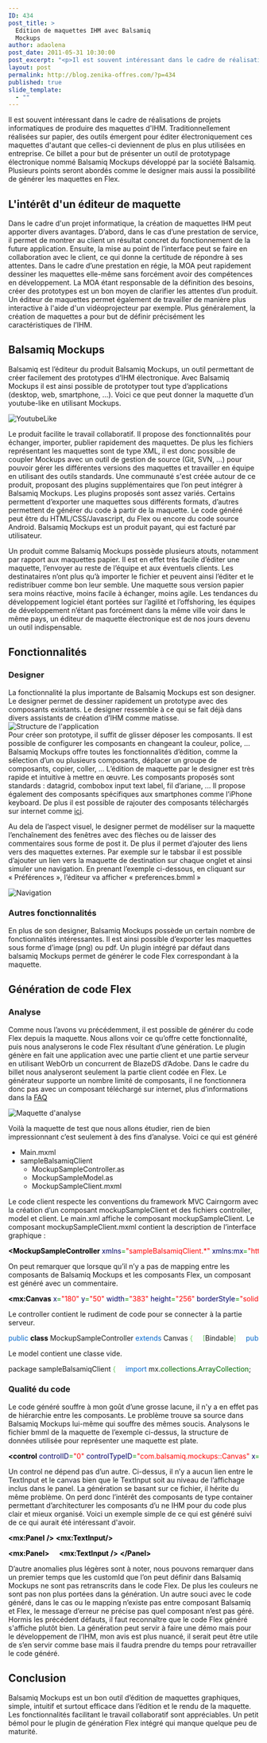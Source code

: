 ```yaml
---
ID: 434
post_title: >
  Edition de maquettes IHM avec Balsamiq
  Mockups
author: adaolena
post_date: 2011-05-31 10:30:00
post_excerpt: "<p>Il est souvent intéressant dans le cadre de réalisations de projets informatiques de produire des maquettes d'IHM. Traditionnellement réalisées sur papier, des outils émergent pour éditer électroniquement ces maquettes d'autant que celles-ci deviennent de plus en plus utilisées en entreprise. Ce billet a pour but de présenter un outil de prototypage électronique nommé Balsamiq Mockups développé par la société Balsamiq. Plusieurs points seront abordés comme le designer mais aussi la possibilité de générer les maquettes en Flex.</p>"
layout: post
permalink: http://blog.zenika-offres.com/?p=434
published: true
slide_template:
  - ""
---
```

<p>Il est souvent intéressant dans le cadre de réalisations de projets informatiques de produire des maquettes d'IHM. Traditionnellement réalisées sur papier, des outils émergent pour éditer électroniquement ces maquettes d'autant que celles-ci deviennent de plus en plus utilisées en entreprise. Ce billet a pour but de présenter un outil de prototypage électronique nommé Balsamiq Mockups développé par la société Balsamiq. Plusieurs points seront abordés comme le designer mais aussi la possibilité de générer les maquettes en Flex.</p>
<!--more-->
<h2>L'intérêt d'un éditeur de maquette</h2> <p>Dans le cadre d'un projet informatique, la création de maquettes IHM peut apporter divers avantages. D’abord, dans le cas d’une prestation de service, il permet de montrer au client un résultat concret du fonctionnement de la future application. Ensuite, la mise au point de l’interface peut se faire en collaboration avec le client, ce qui donne la certitude de répondre à ses attentes. Dans le cadre d’une prestation en régie, la MOA peut rapidement dessiner les maquettes elle-même sans forcément avoir des compétences en développement. La MOA étant responsable de la définition des besoins, créer des prototypes est un bon moyen de clarifier les attentes d’un produit. Un éditeur de maquettes permet également de travailler de manière plus interactive à l'aide d'un vidéoprojecteur par exemple. Plus généralement, la création de maquettes a pour but de définir précisément les caractéristiques de l’IHM.</p> <h2>Balsamiq Mockups</h2> <p>Balsamiq est l’éditeur du produit Balsamiq Mockups, un outil permettant de créer facilement des prototypes d’IHM électronique. Avec Balsamiq Mockups il est ainsi possible de prototyper tout type d’applications (desktop, web, smartphone, …). Voici ce que peut donner la maquette d’un youtube-like en utilisant Mockups.</p> <p><img src="/wp-content/uploads/2015/07/YouTubeLike.png" alt="YoutubeLike" style="display:block; margin:0 auto;" title="YoutubeLike" /></p> <p>Le produit facilite le travail collaboratif. Il propose des fonctionnalités pour échanger, importer, publier rapidement des maquettes. De plus les fichiers représentant les maquettes sont de type XML, il est donc possible de coupler Mockups avec un outil de gestion de source (Git, SVN, …) pour pouvoir gérer les différentes versions des maquettes et travailler en équipe en utilisant des outils standards. Une communauté s'est créée autour de ce produit, proposant des plugins supplémentaires que l’on peut intégrer à Balsamiq Mockups. Les plugins proposés sont assez variés. Certains permettent d’exporter une maquettes sous différents formats, d’autres permettent de générer du code à partir de la maquette. Le code généré peut être du HTML/CSS/Javascript, du Flex ou encore du code source Android. Balsamiq Mockups est un produit payant, qui est facturé par utilisateur.</p> <p>Un produit comme Balsamiq Mockups possède plusieurs atouts, notamment par rapport aux maquettes papier. Il est en effet très facile d’éditer une maquette, l’envoyer au reste de l’équipe et aux éventuels clients. Les destinataires n’ont plus qu’à importer le fichier et peuvent ainsi l’éditer et le redistribuer comme bon leur semble. Une maquette sous version papier sera moins réactive, moins facile à échanger, moins agile. Les tendances du développement logiciel étant portées sur l’agilité et l’offshoring, les équipes de développement n’étant pas forcément dans la même ville voir dans le même pays, un éditeur de maquette électronique est de nos jours devenu un outil indispensable.</p> <h2>Fonctionnalités</h2> <h3>Designer</h3> <p>La fonctionnalité la plus importante de Balsamiq Mockups est son designer. Le designer permet de dessiner rapidement un prototype avec des composants existants. Le designer ressemble à ce qui se fait déjà dans divers assistants de création d’IHM comme matisse. <img src="/wp-content/uploads/2015/07/.ApplicationStructure_m.jpg" alt="Structure de l&#039;application" style="display:block; margin:0 auto;" title="Structure de l&#039;application" /> Pour créer son prototype, il suffit de glisser déposer les composants. Il est possible de configurer les composants en changeant la couleur, police, … Balsamiq Mockups offre toutes les fonctionnalités d’édition, comme la sélection d’un ou plusieurs composants, déplacer un groupe de composants, copier, coller, ... L’édition de maquette par le designer est très rapide et intuitive à mettre en œuvre. Les composants proposés sont standards&nbsp;: datagrid, combobox input text label, fil d’ariane, ... Il propose également des composants spécifiques aux smartphones comme l’iPhone keyboard. De plus il est possible de rajouter des composants téléchargés sur internet comme <a href="http://mockupstogo.net/" hreflang="en">ici</a>.</p> <p>Au dela de l’aspect visuel, le designer permet de modéliser sur la maquette l’enchaînement des fenêtres avec des flèches ou de laisser des commentaires sous forme de post it. De plus il permet d’ajouter des liens vers des maquettes externes. Par exemple sur le tabsbar il est possible d’ajouter un lien vers la maquette de destination sur chaque onglet et ainsi simuler une navigation. En prenant l’exemple ci-dessous, en cliquant sur «&nbsp;Préférences », l’éditeur va afficher «&nbsp;preferences.bmml&nbsp;»</p> <p><img src="/wp-content/uploads/2015/07/Navigation.png" alt="Navigation" style="display:block; margin:0 auto;" title="Navigation" /></p> <h3>Autres fonctionnalités</h3> <p>En plus de son designer, Balsamiq Mockups possède un certain nombre de fonctionnalités intéressantes. Il est ainsi possible d’exporter les maquettes sous forme d’image (png) ou pdf. Un plugin intégré par défaut dans balsamiq Mockups permet de générer le code Flex correspondant à la maquette.</p> <h2>Génération de code Flex</h2> <h3>Analyse</h3> <p>Comme nous l’avons vu précédemment, il est possible de générer du code Flex depuis la maquette. Nous allons voir ce qu’offre cette fonctionnalité, puis nous analyserons le code Flex résultant d’une génération. Le plugin génère en fait une application avec une partie client et une partie serveur en utilisant WebOrb un concurrent de BlazeDS d’Adobe. Dans le cadre du billet nous analyseront seulement la partie client codée en Flex. Le générateur supporte un nombre limité de composants, il ne fonctionnera donc pas avec un composant téléchargé sur internet, plus d’informations dans la <a href="http://www.themidnightcoders.com/develop-ria/balsamiqapp" hreflang="en">FAQ</a></p> <p><img src="/wp-content/uploads/2015/07/mockupAnalyse.png" alt="Maquette d&#039;analyse" style="display:block; margin:0 auto;" title="Maquette d&#039;analyse" /></p> <p>Voilà la maquette de test que nous allons étudier, rien de bien impressionnant c’est seulement à des fins d’analyse. Voici ce qui est généré</p> <ul> <li>Main.mxml</li> <li>sampleBalsamiqClient <ul> <li>MockupSampleController.as</li> <li>MockupSampleModel.as</li> <li>MockupSampleClient.mxml</li> </ul></li> </ul> <p>Le code client respecte les conventions du framework MVC Cairngorm avec la création d’un composant mockupSampleClient et des fichiers controller, model et client. Le main.xml affiche le composant mockupSampleClient. Le composant mockupSampleClient.mxml contient la description de l’interface graphique&nbsp;:</p> <pre class="xml code xml" style="font-family:inherit"><span style="color: #009900;"><span style="color: #000000; font-weight: bold;">&lt;MockupSampleController</span> <span style="color: #000066;">xmlns</span>=<span style="color: #ff0000;">&quot;sampleBalsamiqClient.*&quot;</span> <span style="color: #000066;">xmlns:mx</span>=<span style="color: #ff0000;">&quot;http://www.adobe.com/2006/mxml&quot;</span> <span style="color: #000066;">width</span>=<span style="color: #ff0000;">&quot;100%&quot;</span> <span style="color: #000066;">height</span>=<span style="color: #ff0000;">&quot;100%&quot;</span><span style="color: #000000; font-weight: bold;">&gt;</span></span>     <span style="color: #009900;"><span style="color: #000000; font-weight: bold;">&lt;mx:Canvas</span> <span style="color: #000066;">x</span>=<span style="color: #ff0000;">&quot;180&quot;</span> <span style="color: #000066;">y</span>=<span style="color: #ff0000;">&quot;50&quot;</span> <span style="color: #000066;">width</span>=<span style="color: #ff0000;">&quot;383&quot;</span> <span style="color: #000066;">height</span>=<span style="color: #ff0000;">&quot;256&quot;</span> <span style="color: #0000
66;">borderStyle</span>=<span style="color: #ff0000;">&quot;solid&quot;</span> <span style="color: #000066;">borderColor</span>=<span style="color: #ff0000;">&quot;#000000&quot;</span> <span style="color: #000066;">horizontalScrollPolicy</span>=<span style="color: #ff0000;">&quot;off&quot;</span> <span style="color: #000066;">verticalScrollPolicy</span>=<span style="color: #ff0000;">&quot;off&quot;</span><span style="color: #000000; font-weight: bold;">&gt;</span></span>         <span style="color: #009900;"><span style="color: #000000; font-weight: bold;">&lt;mx:Label</span> <span style="color: #000066;">x</span>=<span style="color: #ff0000;">&quot;1&quot;</span> <span style="color: #000066;">y</span>=<span style="color: #ff0000;">&quot;1&quot;</span> <span style="color: #000066;">text</span>=<span style="color: #ff0000;">&quot;&quot;</span> <span style="color: #000000; font-weight: bold;">/&gt;</span></span>         <span style="color: #009900;"><span style="color: #000000; font-weight: bold;">&lt;mx:Label</span> <span style="color: #000066;">x</span>=<span style="color: #ff0000;">&quot;1&quot;</span> <span style="color: #000066;">y</span>=<span style="color: #ff0000;">&quot;15&quot;</span> <span style="color: #000066;">text</span>=<span style="color: #ff0000;">&quot;Missing mapping between Mockup and Flex component.&quot;</span> <span style="color: #000000; font-weight: bold;">/&gt;</span></span>         <span style="color: #009900;"><span style="color: #000000; font-weight: bold;">&lt;mx:Label</span> <span style="color: #000066;">x</span>=<span style="color: #ff0000;">&quot;1&quot;</span> <span style="color: #000066;">y</span>=<span style="color: #ff0000;">&quot;23&quot;</span> <span style="color: #000066;">text</span>=<span style="color: #ff0000;">&quot;Rendering as Canvas.&quot;</span> <span style="color: #000000; font-weight: bold;">/&gt;</span></span>     <span style="color: #009900;"><span style="color: #000000; font-weight: bold;">&lt;/mx:Canvas<span style="color: #000000; font-weight: bold;">&gt;</span></span></span>     <span style="color: #009900;"><span style="color: #000000; font-weight: bold;">&lt;mx:Canvas</span> <span style="color: #000066;">x</span>=<span style="color: #ff0000;">&quot;0&quot;</span> <span style="color: #000066;">y</span>=<span style="color: #ff0000;">&quot;0&quot;</span> <span style="color: #000066;">width</span>=<span style="color: #ff0000;">&quot;383&quot;</span> <span style="color: #000066;">height</span>=<span style="color: #ff0000;">&quot;256&quot;</span> <span style="color: #000066;">borderStyle</span>=<span style="color: #ff0000;">&quot;solid&quot;</span> <span style="color: #000066;">borderColor</span>=<span style="color: #ff0000;">&quot;#000000&quot;</span> <span style="color: #000066;">horizontalScrollPolicy</span>=<span style="color: #ff0000;">&quot;off&quot;</span> <span style="color: #000066;">verticalScrollPolicy</span>=<span style="color: #ff0000;">&quot;off&quot;</span> <span style="color: #000000; font-weight: bold;">/&gt;</span></span>     <span style="color: #009900;"><span style="color: #000000; font-weight: bold;">&lt;mx:TextInput</span> <span style="color: #000066;">x</span>=<span style="color: #ff0000;">&quot;114&quot;</span> <span style="color: #000066;">y</span>=<span style="color: #ff0000;">&quot;24&quot;</span><span style="color: #000000; font-weight: bold;">&gt;</span></span>         <span style="color: #009900;"><span style="color: #000000; font-weight: bold;">&lt;mx:text<span style="color: #000000; font-weight: bold;">&gt;</span></span></span>         <span style="color: #009900;"><span style="color: #000000; font-weight: bold;">&lt;/mx:text<span style="color: #000000; font-weight: bold;">&gt;</span></span></span>     <span style="color: #009900;"><span style="color: #000000; font-weight: bold;">&lt;/mx:TextInput<span style="color: #000000; font-weight: bold;">&gt;</span></span></span>     <span style="color: #009900;"><span style="color: #000000; font-weight: bold;">&lt;mx:TextInput</span> <span style="color: #000066;">x</span>=<span style="color: #ff0000;">&quot;114&quot;</span> <span style="color: #000066;">y</span>=<span style="color: #ff0000;">&quot;60&quot;</span><span style="color: #000000; font-weight: bold;">&gt;</span></span>         <span style="color: #009900;"><span style="color: #000000; font-weight: bold;">&lt;mx:text<span style="color: #000000; font-weight: bold;">&gt;</span></span></span>         <span style="color: #009900;"><span style="color: #000000; font-weight: bold;">&lt;/mx:text<span style="color: #000000; font-weight: bold;">&gt;</span></span></span>     <span style="color: #009900;"><span style="color: #000000; font-weight: bold;">&lt;/mx:TextInput<span style="color: #000000; font-weight: bold;">&gt;</span></span></span>     <span style="color: #009900;"><span style="color: #000000; font-weight: bold;">&lt;mx:TextInput</span> <span style="color: #000066;">x</span>=<span style="color: #ff0000;">&quot;114&quot;</span> <span style="color: #000066;">y</span>=<span style="color: #ff0000;">&quot;98&quot;</span><span style="color: #000000; font-weight: bold;">&gt;</span></span>         <span style="color: #009900;"><span style="color: #000000; font-weight: bold;">&lt;mx:text<span style="color: #000000; font-weight: bold;">&gt;</span></span></span>         <span style="color: #009900;"><span style="color: #000000; font-weight: bold;">&lt;/mx:text<span style="color: #000000; font-weight: bold;">&gt;</span></span></span>     <span style="color: #009900;"><span style="color: #000000; font-weight: bold;">&lt;/mx:TextInput<span style="color: #000000; font-weight: bold;">&gt;</span></span></span>     <span style="color: #009900;"><span style="color: #000000; font-weight: bold;">&lt;mx:TextInput</span> <span style="color: #000066;">x</span>=<span style="color: #ff0000;">&quot;114&quot;</span> <span style="color: #000066;">y</span>=<span style="color: #ff0000;">&quot;138&quot;</span><span style="color: #000000; font-weight: bold;">&gt;</span></span>         <span style="color: #009900;"><span style="color: #000000; font-weight: bold;">&lt;mx:text<span style="color: #000000; font-weight: bold;">&gt;</span></span></span>         <span style="color: #009900;"><span style="color: #000000; font-weight: bold;">&lt;/mx:text<span style="color: #000000; font-weight: bold;">&gt;</span></span></span>     <span style="color: #009900;"><span style="color: #000000; font-weight: bold;">&lt;/mx:TextInput<span style="color: #000000; font-weight: bold;">&gt;</span></span></span>     <span style="color: #009900;"><span style="color: #000000; font-weight: bold;">&lt;mx:Label</span> <span style="color: #000066;">x</span>=<span style="color: #ff0000;">&quot;29&quot;</span> <span style="color: #000066;">y</span>=<span style="color: #ff0000;">&quot;25&quot;</span> <span style="color: #000066;">width</span>=<span style="color: #ff0000;">&quot;32&quot;</span> <span style="color: #000066;">height</span>=<span style="color: #ff0000;">&quot;25&quot;</span><span style="color: #000000; font-weight: bold;">&gt;</span></span>         <span style="color: #009900;"><span style="color: #000000; font-weight: bold;">&lt;mx:text<span style="color: #000000; font-weight: bold;">&gt;</span></span></span>login<span style="color: #009900;"><span style="color: #000000; font-weight: bold;">&lt;/mx:text<span style="color: #000000; font-weight: bold;">&gt;</span></span></span>     <span style="color: #009900;"><span style="color: #000000; font-weight: bold;">&lt;/mx:Label<span style="color: #000000; font-weight: bold;">&gt;</span></span></span>     <span style="color: #009900;"><span style="color: #000000; font-weight: bold;">&lt;mx:Label</span> <span style="color: #000066;">x</span>=<span style="color: #ff0000;">&quot;29&quot;</span> <span style="color: #000066;">y</span>=<span style="color: #ff0000;">&quot;61&quot;</span> <span style="color: #000066;">width</span>=<span style="color: #ff0000;">&quot;60&quot;</span> <span style="color: #000066;">height</span>=<span style="color: #ff0000;">&quot;25&quot;</span><span style="color: #000000; font-weight: bold;">&gt;</span></span>         <span style="color: #0
09900;"><span style="color: #000000; font-weight: bold;">&lt;mx:text<span style="color: #000000; font-weight: bold;">&gt;</span></span></span>password<span style="color: #009900;"><span style="color: #000000; font-weight: bold;">&lt;/mx:text<span style="color: #000000; font-weight: bold;">&gt;</span></span></span>     <span style="color: #009900;"><span style="color: #000000; font-weight: bold;">&lt;/mx:Label<span style="color: #000000; font-weight: bold;">&gt;</span></span></span>     <span style="color: #009900;"><span style="color: #000000; font-weight: bold;">&lt;mx:Label</span> <span style="color: #000066;">x</span>=<span style="color: #ff0000;">&quot;29&quot;</span> <span style="color: #000066;">y</span>=<span style="color: #ff0000;">&quot;99&quot;</span> <span style="color: #000066;">width</span>=<span style="color: #ff0000;">&quot;80&quot;</span> <span style="color: #000066;">height</span>=<span style="color: #ff0000;">&quot;25&quot;</span><span style="color: #000000; font-weight: bold;">&gt;</span></span>         <span style="color: #009900;"><span style="color: #000000; font-weight: bold;">&lt;mx:text<span style="color: #000000; font-weight: bold;">&gt;</span></span></span>confirmation<span style="color: #009900;"><span style="color: #000000; font-weight: bold;">&lt;/mx:text<span style="color: #000000; font-weight: bold;">&gt;</span></span></span>     <span style="color: #009900;"><span style="color: #000000; font-weight: bold;">&lt;/mx:Label<span style="color: #000000; font-weight: bold;">&gt;</span></span></span>     <span style="color: #009900;"><span style="color: #000000; font-weight: bold;">&lt;mx:Label</span> <span style="color: #000066;">x</span>=<span style="color: #ff0000;">&quot;29&quot;</span> <span style="color: #000066;">y</span>=<span style="color: #ff0000;">&quot;139&quot;</span> <span style="color: #000066;">width</span>=<span style="color: #ff0000;">&quot;36&quot;</span> <span style="color: #000066;">height</span>=<span style="color: #ff0000;">&quot;25&quot;</span><span style="color: #000000; font-weight: bold;">&gt;</span></span>         <span style="color: #009900;"><span style="color: #000000; font-weight: bold;">&lt;mx:text<span style="color: #000000; font-weight: bold;">&gt;</span></span></span>email<span style="color: #009900;"><span style="color: #000000; font-weight: bold;">&lt;/mx:text<span style="color: #000000; font-weight: bold;">&gt;</span></span></span>     <span style="color: #009900;"><span style="color: #000000; font-weight: bold;">&lt;/mx:Label<span style="color: #000000; font-weight: bold;">&gt;</span></span></span>     <span style="color: #009900;"><span style="color: #000000; font-weight: bold;">&lt;mx:Button</span> <span style="color: #000066;">x</span>=<span style="color: #ff0000;">&quot;114&quot;</span> <span style="color: #000066;">y</span>=<span style="color: #ff0000;">&quot;189&quot;</span> <span style="color: #000066;">width</span>=<span style="color: #ff0000;">&quot;69&quot;</span> <span style="color: #000066;">height</span>=<span style="color: #ff0000;">&quot;28&quot;</span><span style="color: #000000; font-weight: bold;">&gt;</span></span>         <span style="color: #009900;"><span style="color: #000000; font-weight: bold;">&lt;mx:label<span style="color: #000000; font-weight: bold;">&gt;</span></span></span>Valider<span style="color: #009900;"><span style="color: #000000; font-weight: bold;">&lt;/mx:label<span style="color: #000000; font-weight: bold;">&gt;</span></span></span>     <span style="color: #009900;"><span style="color: #000000; font-weight: bold;">&lt;/mx:Button<span style="color: #000000; font-weight: bold;">&gt;</span></span></span> <span style="color: #009900;"><span style="color: #000000; font-weight: bold;">&lt;/MockupSampleController<span style="color: #000000; font-weight: bold;">&gt;</span></span></span></pre> <p>On peut remarquer que lorsque qu’il n’y a pas de mapping entre les composants de Balsamiq Mockups et les composants Flex, un composant est généré avec un commentaire.</p> <pre class="xml code xml" style="font-family:inherit"><span style="color: #009900;"><span style="color: #000000; font-weight: bold;">&lt;mx:Canvas</span> <span style="color: #000066;">x</span>=<span style="color: #ff0000;">&quot;180&quot;</span> <span style="color: #000066;">y</span>=<span style="color: #ff0000;">&quot;50&quot;</span> <span style="color: #000066;">width</span>=<span style="color: #ff0000;">&quot;383&quot;</span> <span style="color: #000066;">height</span>=<span style="color: #ff0000;">&quot;256&quot;</span> <span style="color: #000066;">borderStyle</span>=<span style="color: #ff0000;">&quot;solid&quot;</span> <span style="color: #000066;">borderColor</span>=<span style="color: #ff0000;">&quot;#000000&quot;</span> <span style="color: #000066;">horizontalScrollPolicy</span>=<span style="color: #ff0000;">&quot;off&quot;</span> <span style="color: #000066;">verticalScrollPolicy</span>=<span style="color: #ff0000;">&quot;off&quot;</span><span style="color: #000000; font-weight: bold;">&gt;</span></span>     <span style="color: #009900;"><span style="color: #000000; font-weight: bold;">&lt;mx:Label</span> <span style="color: #000066;">x</span>=<span style="color: #ff0000;">&quot;1&quot;</span> <span style="color: #000066;">y</span>=<span style="color: #ff0000;">&quot;1&quot;</span> <span style="color: #000066;">text</span>=<span style="color: #ff0000;">&quot;&quot;</span> <span style="color: #000000; font-weight: bold;">/&gt;</span></span>     <span style="color: #009900;"><span style="color: #000000; font-weight: bold;">&lt;mx:Label</span> <span style="color: #000066;">x</span>=<span style="color: #ff0000;">&quot;1&quot;</span> <span style="color: #000066;">y</span>=<span style="color: #ff0000;">&quot;15&quot;</span> <span style="color: #000066;">text</span>=<span style="color: #ff0000;">&quot;Missing mapping between Mockup and Flex component.&quot;</span> <span style="color: #000000; font-weight: bold;">/&gt;</span></span>     <span style="color: #009900;"><span style="color: #000000; font-weight: bold;">&lt;mx:Label</span> <span style="color: #000066;">x</span>=<span style="color: #ff0000;">&quot;1&quot;</span> <span style="color: #000066;">y</span>=<span style="color: #ff0000;">&quot;23&quot;</span> <span style="color: #000066;">text</span>=<span style="color: #ff0000;">&quot;Rendering as Canvas.&quot;</span> <span style="color: #000000; font-weight: bold;">/&gt;</span></span> <span style="color: #009900;"><span style="color: #000000; font-weight: bold;">&lt;/mx:Canvas<span style="color: #000000; font-weight: bold;">&gt;</span></span></span></pre> <p>Le controller contient le rudiment de code pour se connecter à la partie serveur.</p> <pre class="actionscript code actionscript" style="font-family:inherit"><span style="color: #0066CC;">public</span> <span style="color: #000000; font-weight: bold;">class</span> MockupSampleController <span style="color: #0066CC;">extends</span> Canvas <span style="color: #66cc66;">&#123;</span>     <span style="color: #66cc66;">&#91;</span>Bindable<span style="color: #66cc66;">&#93;</span>     <span style="color: #0066CC;">public</span> <span style="color: #000000; font-weight: bold;">var</span> model:MockupSampleModel = <span style="color: #000000; font-weight: bold;">new</span> MockupSampleModel<span style="color: #66cc66;">&#40;</span><span style="color: #66cc66;">&#41;</span>; &nbsp;     <span style="color: #0066CC;">private</span> <span style="color: #000000; font-weight: bold;">var</span> remoteObject:RemoteObject; &nbsp;     <span style="color: #0066CC;">public</span> <span style="color: #000000; font-weight: bold;">function</span> MockupSampleController<span style="color: #66cc66;">&#40;</span><span style="color: #66cc66;">&#41;</span> <span style="color: #66cc66;">&#123;</span>         <span style="color: #0066CC;">super</span><span style="color: #66cc66;">&#40;</span><span style="color: #66cc66;">&#41;</span>;         remoteObject  = <span style="color: #000000; font-weight: bold;">new</span> RemoteObject<span style="color: #66cc66;">&#40;</span><span style="color: #ff0000;">&quot;GenericDestination&quot;</span><spa
n style="color: #66cc66;">&#41;</span>;         remoteObject.<span style="color: #006600;">source</span> = <span style="color: #ff0000;">&quot;sampleBalsamiqServer.MockupSampleService&quot;</span>;         remoteObject.<span style="color: #006600;">addEventListener</span><span style="color: #66cc66;">&#40;</span><span style="color: #ff0000;">&quot;fault&quot;</span>, onFault<span style="color: #66cc66;">&#41;</span>;         initializeController<span style="color: #66cc66;">&#40;</span><span style="color: #66cc66;">&#41;</span>;     <span style="color: #66cc66;">&#125;</span> &nbsp;     <span style="color: #0066CC;">public</span> <span style="color: #000000; font-weight: bold;">function</span> onFault <span style="color: #66cc66;">&#40;</span>event:FaultEvent<span style="color: #66cc66;">&#41;</span>:<span style="color: #0066CC;">void</span> <span style="color: #66cc66;">&#123;</span>         Alert.<span style="color: #0066CC;">show</span><span style="color: #66cc66;">&#40;</span>event.<span style="color: #006600;">fault</span>.<span style="color: #006600;">faultString</span>, <span style="color: #ff0000;">&quot;Error&quot;</span><span style="color: #66cc66;">&#41;</span>;     <span style="color: #66cc66;">&#125;</span> &nbsp;     <span style="color: #0066CC;">public</span> <span style="color: #000000; font-weight: bold;">function</span> initializeController<span style="color: #66cc66;">&#40;</span><span style="color: #66cc66;">&#41;</span>:<span style="color: #0066CC;">void</span> <span style="color: #66cc66;">&#123;</span> &nbsp;     <span style="color: #66cc66;">&#125;</span> <span style="color: #66cc66;">&#125;</span></pre> <p>Le model contient une classe vide.</p> <pre class="actionscript code actionscript" style="font-family:inherit">package sampleBalsamiqClient <span style="color: #66cc66;">&#123;</span>     <span style="color: #0066CC;">import</span> mx.<span style="color: #006600;">collections</span>.<span style="color: #006600;">ArrayCollection</span>; &nbsp;     <span style="color: #0066CC;">public</span> <span style="color: #000000; font-weight: bold;">class</span> MockupSampleModel <span style="color: #66cc66;">&#123;</span> &nbsp;     <span style="color: #66cc66;">&#125;</span> <span style="color: #66cc66;">&#125;</span></pre> <h3>Qualité du code</h3> <p>Le code généré souffre à mon goût d’une grosse lacune, il n'y a en effet pas de hiérarchie entre les composants. Le problème trouve sa source dans Balsamiq Mockups lui-même qui souffre des mêmes soucis. Analysons le fichier bmml de la maquette de l’exemple ci-dessus, la structure de données utilisée pour représenter une maquette est plate.</p> <pre class="xml code xml" style="font-family:inherit"><span style="color: #009900;"><span style="color: #000000; font-weight: bold;">&lt;control</span> <span style="color: #000066;">controlID</span>=<span style="color: #ff0000;">&quot;0&quot;</span> <span style="color: #000066;">controlTypeID</span>=<span style="color: #ff0000;">&quot;com.balsamiq.mockups::Canvas&quot;</span> <span style="color: #000066;">x</span>=<span style="color: #ff0000;">&quot;0&quot;</span> <span style="color: #000066;">y</span>=<span style="color: #ff0000;">&quot;0&quot;</span> <span style="color: #000066;">w</span>=<span style="color: #ff0000;">&quot;383&quot;</span> <span style="color: #000066;">h</span>=<span style="color: #ff0000;">&quot;256&quot;</span> <span style="color: #000066;">measuredW</span>=<span style="color: #ff0000;">&quot;100&quot;</span> <span style="color: #000066;">measuredH</span>=<span style="color: #ff0000;">&quot;70&quot;</span> <span style="color: #000066;">zOrder</span>=<span style="color: #ff0000;">&quot;0&quot;</span> <span style="color: #000066;">locked</span>=<span style="color: #ff0000;">&quot;false&quot;</span> <span style="color: #000066;">isInGroup</span>=<span style="color: #ff0000;">&quot;13&quot;</span><span style="color: #000000; font-weight: bold;">&gt;</span></span>     <span style="color: #009900;"><span style="color: #000000; font-weight: bold;">&lt;controlProperties<span style="color: #000000; font-weight: bold;">&gt;</span></span></span>         <span style="color: #009900;"><span style="color: #000000; font-weight: bold;">&lt;color<span style="color: #000000; font-weight: bold;">&gt;</span></span></span>65535<span style="color: #009900;"><span style="color: #000000; font-weight: bold;">&lt;/color<span style="color: #000000; font-weight: bold;">&gt;</span></span></span>         <span style="color: #009900;"><span style="color: #000000; font-weight: bold;">&lt;customData</span><span style="color: #000000; font-weight: bold;">/&gt;</span></span>         <span style="color: #009900;"><span style="color: #000000; font-weight: bold;">&lt;customID<span style="color: #000000; font-weight: bold;">&gt;</span></span></span>panel<span style="color: #009900;"><span style="color: #000000; font-weight: bold;">&lt;/customID<span style="color: #000000; font-weight: bold;">&gt;</span></span></span>     <span style="color: #009900;"><span style="color: #000000; font-weight: bold;">&lt;/controlProperties<span style="color: #000000; font-weight: bold;">&gt;</span></span></span> <span style="color: #009900;"><span style="color: #000000; font-weight: bold;">&lt;/control<span style="color: #000000; font-weight: bold;">&gt;</span></span></span> <span style="color: #009900;"><span style="color: #000000; font-weight: bold;">&lt;control</span> <span style="color: #000066;">controlID</span>=<span style="color: #ff0000;">&quot;1&quot;</span> <span style="color: #000066;">controlTypeID</span>=<span style="color: #ff0000;">&quot;com.balsamiq.mockups::TextInput&quot;</span> <span style="color: #000066;">x</span>=<span style="color: #ff0000;">&quot;114&quot;</span> <span style="color: #000066;">y</span>=<span style="color: #ff0000;">&quot;24&quot;</span> <span style="color: #000066;">w</span>=<span style="color: #ff0000;">&quot;-1&quot;</span> <span style="color: #000066;">h</span>=<span style="color: #ff0000;">&quot;-1&quot;</span> <span style="color: #000066;">measuredW</span>=<span style="color: #ff0000;">&quot;75&quot;</span> <span style="color: #000066;">measuredH</span>=<span style="color: #ff0000;">&quot;29&quot;</span> <span style="color: #000066;">zOrder</span>=<span style="color: #ff0000;">&quot;1&quot;</span> <span style="color: #000066;">locked</span>=<span style="color: #ff0000;">&quot;false&quot;</span> <span style="color: #000066;">isInGroup</span>=<span style="color: #ff0000;">&quot;13&quot;</span><span style="color: #000000; font-weight: bold;">&gt;</span></span>     <span style="color: #009900;"><span style="color: #000000; font-weight: bold;">&lt;controlProperties<span style="color: #000000; font-weight: bold;">&gt;</span></span></span>         <span style="color: #009900;"><span style="color: #000000; font-weight: bold;">&lt;customID<span style="color: #000000; font-weight: bold;">&gt;</span></span></span>user_login<span style="color: #009900;"><span style="color: #000000; font-weight: bold;">&lt;/customID<span style="color: #000000; font-weight: bold;">&gt;</span></span></span>         <span style="color: #009900;"><span style="color: #000000; font-weight: bold;">&lt;text<span style="color: #000000; font-weight: bold;">&gt;</span></span></span> <span style="color: #009900;"><span style="color: #000000; font-weight: bold;">&lt;/text<span style="color: #000000; font-weight: bold;">&gt;</span></span></span>     <span style="color: #009900;"><span style="color: #000000; font-weight: bold;">&lt;/controlProperties<span style="color: #000000; font-weight: bold;">&gt;</span></span></span> <span style="color: #009900;"><span style="color: #000000; font-weight: bold;">&lt;/control<span style="color: #000000; font-weight: bold;">&gt;</span></span></span></pre> <p>Un control ne dépend pas d’un autre. Ci-dessus, il n’y a aucun lien entre le TextInput et le canvas bien que le TextInput soit au niveau de l’affichage inclus dans le panel. La génération se basant sur ce fichier, il hérite du même problème. On perd donc l’intérêt des composants de type container permettant d’architecturer les composants d’u
ne IHM pour du code plus clair et mieux organisé. Voici un exemple simple de ce qui est généré suivi de ce qui aurait été intéressant d'avoir.</p> <pre class="xml code xml" style="font-family:inherit"><span style="color: #009900;"><span style="color: #000000; font-weight: bold;">&lt;mx:Panel</span> <span style="color: #000000; font-weight: bold;">/&gt;</span></span> <span style="color: #009900;"><span style="color: #000000; font-weight: bold;">&lt;mx:TextInput</span><span style="color: #000000; font-weight: bold;">/&gt;</span></span></pre> <pre class="xml code xml" style="font-family:inherit"><span style="color: #009900;"><span style="color: #000000; font-weight: bold;">&lt;mx:Panel<span style="color: #000000; font-weight: bold;">&gt;</span></span></span>     <span style="color: #009900;"><span style="color: #000000; font-weight: bold;">&lt;mx:TextInput</span> <span style="color: #000000; font-weight: bold;">/&gt;</span></span> <span style="color: #009900;"><span style="color: #000000; font-weight: bold;">&lt;/Panel<span style="color: #000000; font-weight: bold;">&gt;</span></span></span></pre> <p>D’autre anomalies plus légères sont à noter, nous pouvons remarquer dans un premier temps que les customId que l’on peut définir dans Balsamiq Mockups ne sont pas retranscrits dans le code Flex. De plus les couleurs ne sont pas non plus portées dans la génération. Un autre souci avec le code généré, dans le cas ou le mapping n’existe pas entre composant Balsamiq et Flex, le message d’erreur ne précise pas quel composant n’est pas géré. Hormis les précédent défauts, il faut reconnaître que le code Flex généré s'affiche plutôt bien. La génération peut servir à faire une démo mais pour le développement de l’IHM, mon avis est plus nuancé, il serait peut être utile de s’en servir comme base mais il faudra prendre du temps pour retravailler le code généré.</p> <h2>Conclusion</h2> <p>Balsamiq Mockups est un bon outil d’édition de maquettes graphiques, simple, intuitif et surtout efficace dans l’édition et le rendu de la maquette. Les fonctionnalités facilitant le travail collaboratif sont appréciables. Un petit bémol pour le plugin de génération Flex intégré qui manque quelque peu de maturité.</p>